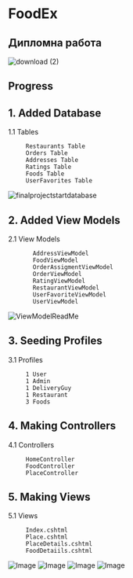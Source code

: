 # FoodEx
## Дипломна работа 
![download (2)](https://github.com/Hristo-Marinov/Transformers-Shop/assets/129615640/2d782c4b-2a29-4899-a898-1e522ebd8ccb)
## Progress
## 1. Added Database

1.1 Tables

         Restaurants Table
         Orders Table
         Addresses Table
         Ratings Table
         Foods Table
         UserFavorites Table
   ![finalprojectstartdatabase](https://github.com/user-attachments/assets/9dbe04db-ef92-4b36-a91e-729bb25cc822)
## 2. Added View Models

2.1 View Models

           AddressViewModel
           FoodViewModel
           OrderAssigmentViewModel
           OrderViewModel
           RatingViewModel
           RestaurantViewModel
           UserFavoriteViewModel
           UserViewModel
![ViewModelReadMe](https://github.com/user-attachments/assets/e05826cd-3535-461a-a6e2-ed4149134ebd)

## 3. Seeding Profiles

3.1 Profiles

         1 User
         1 Admin
         1 DeliveryGuy
         1 Restaurant
         3 Foods
## 4. Making Controllers

4.1 Controllers

         HomeController
         FoodController
         PlaceController

## 5. Making Views

5.1 Views

         Index.cshtml
         Place.cshtml
         PlaceDetails.cshtml
         FoodDetaiils.cshtml
![Image](https://github.com/user-attachments/assets/b900506f-c253-4689-b4a8-de0dad44edee)
![Image](https://github.com/user-attachments/assets/7ae8a8e4-a2aa-4463-98fa-7f2a9ed1a109)
![Image](https://github.com/user-attachments/assets/87035ebb-b739-42fc-a29d-e8cc67577922)
![Image](https://github.com/user-attachments/assets/128d2e1d-85d2-464c-a565-2b24d5862c73)
